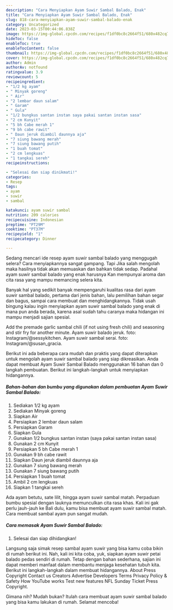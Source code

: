 ```yaml
---
description: "Cara Menyiapkan Ayam Suwir Sambal Balado, Enak"
title: "Cara Menyiapkan Ayam Suwir Sambal Balado, Enak"
slug: 818-cara-menyiapkan-ayam-suwir-sambal-balado-enak
category: Uncategorized
date: 2023-03-15T00:44:06.838Z
image: https://img-global.cpcdn.com/recipes/f1df0bc8c2664f51/680x482cq70/ayam-suwir-sambal-balado-foto-resep-utama.jpg
hideToc: false
enableToc: true
enableTocContent: false
thumbnail: https://img-global.cpcdn.com/recipes/f1df0bc8c2664f51/680x482cq70/ayam-suwir-sambal-balado-foto-resep-utama.jpg
cover: https://img-global.cpcdn.com/recipes/f1df0bc8c2664f51/680x482cq70/ayam-suwir-sambal-balado-foto-resep-utama.jpg
author: Admin
authorAv: notfound
ratingvalue: 3.9
reviewcount: 5
recipeingredient:
- "1/2 kg ayam"
- " Minyak goreng"
- " Air"
- "2 lembar daun salam"
- " Garam"
- " Gula"
- "1/2 bungkus santan instan saya pakai santan instan sasa"
- "2 cm Kunyit"
- "5 bh Cabe merah 1"
- "9 bh cabe rawit"
- " Daun jeruk diambil daunnya aja"
- "7 siung bawang merah"
- "7 siung bawang putih"
- "1 buah tomat"
- "2 cm lengkuas"
- "1 tangkai sereh"
recipeinstructions:

- "Selesai dan siap dinikmati!"
categories:
- Resep
tags:
- ayam
- suwir
- sambal

katakunci: ayam suwir sambal 
nutrition: 209 calories
recipecuisine: Indonesian
preptime: "PT29M"
cooktime: "PT37M"
recipeyield: "1"
recipecategory: Dinner

---
```



Sedang mencari ide resep ayam suwir sambal balado yang menggugah selera? Cara menyiapkannya sangat gampang. Tapi Jika salah mengolah maka hasilnya tidak akan memuaskan dan bahkan tidak sedap. Padahal ayam suwir sambal balado yang enak harusnya Kan mempunyai aroma dan cita rasa yang mampu memancing selera kita.


Banyak hal yang sedikit banyak mempengaruhi kualitas rasa dari ayam suwir sambal balado, pertama dari jenis bahan, lalu pemilihan bahan segar dan bagus, sampai cara membuat dan menghidangkannya. Tidak usah bingung kalau ingin menyiapkan ayam suwir sambal balado yang enak di mana pun anda berada, karena asal sudah tahu caranya maka hidangan ini mampu menjadi sajian spesial.

Add the premade garlic sambal chili (if not using fresh chili) and seasoning and stir fry for another minute. Ayam suwir balado jeruk. foto: Instagram/@sessykitchen. Ayam suwir sambal serai. foto: Instagram/@susan_gracia.


Berikut ini ada beberapa cara mudah dan praktis yang dapat diterapkan untuk mengolah ayam suwir sambal balado yang siap dikreasikan. Anda dapat membuat Ayam Suwir Sambal Balado menggunakan 16 bahan dan 0 langkah pembuatan. Berikut ini langkah-langkah untuk menyiapkan hidangannya.

<!--inarticleads1-->

##### Bahan-bahan dan bumbu yang digunakan dalam pembuatan Ayam Suwir Sambal Balado:

1. Sediakan 1/2 kg ayam
1. Sediakan  Minyak goreng
1. Siapkan  Air
1. Persiapkan 2 lembar daun salam
1. Persiapkan  Garam
1. Siapkan  Gula
1. Gunakan 1/2 bungkus santan instan (saya pakai santan instan sasa)
1. Gunakan 2 cm Kunyit
1. Persiapkan 5 bh Cabe merah 1
1. Gunakan 9 bh cabe rawit
1. Siapkan  Daun jeruk diambil daunnya aja
1. Gunakan 7 siung bawang merah
1. Gunakan 7 siung bawang putih
1. Persiapkan 1 buah tomat
1. Ambil 2 cm lengkuas
1. Siapkan 1 tangkai sereh


Ada ayam betutu, sate lilit, hingga ayam suwir sambal matah. Perpaduan bumbu spesial dengan lauknya memunculkan cita rasa khas. Kali ini gak perlu jauh-jauh ke Bali dulu, kamu bisa membuat ayam suwir sambal matah. Cara membuat sambal ayam pun sangat mudah. 

<!--inarticleads2-->

##### Cara memasak Ayam Suwir Sambal Balado:


1. Selesai dan siap dihidangkan!

Langsung saja simak resep sambal ayam suwir yang bisa kamu coba bikin di rumah berikut ini. Nah, kali ini kita coba, yuk, siapkan ayam suwir petai balado pedas sendiri di rumah. Tetap dengan bahan sederhana, sajian ini dapat memberi manfaat dalam membantu menjaga kesehatan tubuh kita. Berikut ini langkah-langkah dalam membuat hidangannya. About Press Copyright Contact us Creators Advertise Developers Terms Privacy Policy &amp; Safety How YouTube works Test new features NFL Sunday Ticket Press Copyright. 

Gimana nih? Mudah bukan? Itulah cara membuat ayam suwir sambal balado yang bisa kamu lakukan di rumah. Selamat mencoba!
